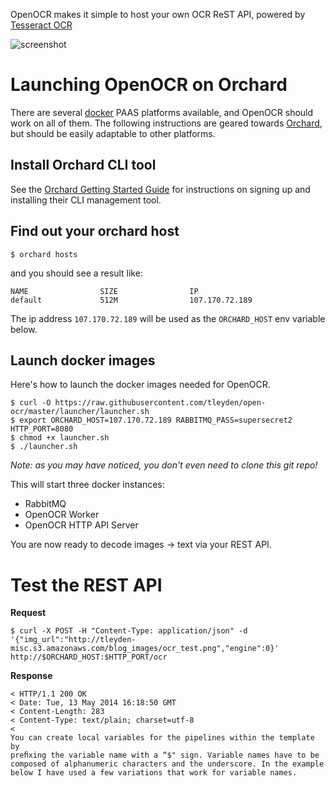 
OpenOCR makes it simple to host your own OCR ReST API, powered by [Tesseract OCR](https://code.google.com/p/tesseract-ocr/)

![screenshot](http://tleyden-misc.s3.amazonaws.com/blog_images/openocr-architecture.png)

# Launching OpenOCR on Orchard

There are several [docker](http://www.docker.io) PAAS platforms available, and OpenOCR should work on all of them.  The following instructions are geared towards [Orchard](http://www.orchardup.com), but should be easily adaptable to other platforms.

## Install Orchard CLI tool

See the [Orchard Getting Started Guide](https://www.orchardup.com/docs)
for instructions on signing up and installing their CLI management tool.

## Find out your orchard host

```
$ orchard hosts
```

and you should see a result like:

```
NAME                SIZE                IP
default             512M                107.170.72.189
```

The ip address `107.170.72.189` will be used as the `ORCHARD_HOST` env variable below.

## Launch docker images

Here's how to launch the docker images needed for OpenOCR.

```
$ curl -O https://raw.githubusercontent.com/tleyden/open-ocr/master/launcher/launcher.sh
$ export ORCHARD_HOST=107.170.72.189 RABBITMQ_PASS=supersecret2 HTTP_PORT=8080
$ chmod +x launcher.sh
$ ./launcher.sh
```

*Note: as you may have noticed, you don't even need to clone this git repo!*

This will start three docker instances:

* RabbitMQ
* OpenOCR Worker
* OpenOCR HTTP API Server

You are now ready to decode images -> text via your REST API.

# Test the REST API 

**Request**

```
$ curl -X POST -H "Content-Type: application/json" -d '{"img_url":"http://tleyden-misc.s3.amazonaws.com/blog_images/ocr_test.png","engine":0}' http://$ORCHARD_HOST:$HTTP_PORT/ocr
```

**Response**

```
< HTTP/1.1 200 OK
< Date: Tue, 13 May 2014 16:18:50 GMT
< Content-Length: 283
< Content-Type: text/plain; charset=utf-8
<
You can create local variables for the pipelines within the template by
preﬁxing the variable name with a “$" sign. Variable names have to be
composed of alphanumeric characters and the underscore. In the example
below I have used a few variations that work for variable names.

```

